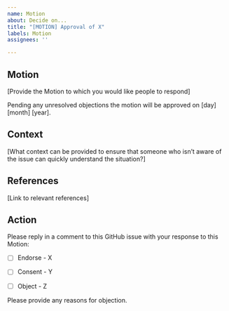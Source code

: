 ```yaml
---
name: Motion
about: Decide on...
title: "[MOTION] Approval of X"
labels: Motion
assignees: ''

---
```


## Motion

[Provide the Motion to which you would like people to respond]

Pending any unresolved objections the motion will be approved on [day] [month] [year].

## Context

[What context can be provided to ensure that someone who isn’t aware of the issue can quickly understand the situation?]

## References

[Link to relevant references]

## Action

Please reply in a comment to this GitHub issue with your response to this Motion:

- [ ] Endorse - X
- [ ] Consent - Y
- [ ] Object - Z


Please provide any reasons for objection.
